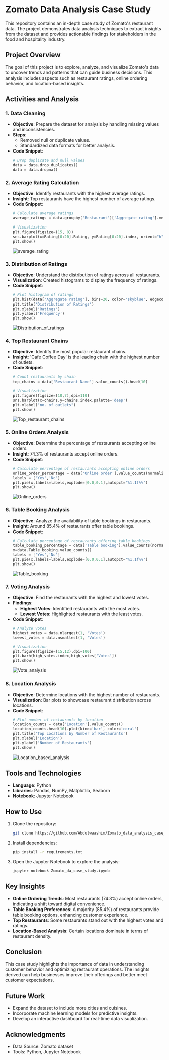 # Zomato Data Analysis Case Study

This repository contains an in-depth case study of Zomato's restaurant data. The project demonstrates data analysis techniques to extract insights from the dataset and provides actionable findings for stakeholders in the food and hospitality industry.

## Project Overview

The goal of this project is to explore, analyze, and visualize Zomato's data to uncover trends and patterns that can guide business decisions. This analysis includes aspects such as restaurant ratings, online ordering behavior, and location-based insights.

## Activities and Analysis

### 1. Data Cleaning

- **Objective**: Prepare the dataset for analysis by handling missing values and inconsistencies.
- **Steps**:
  - Removed null or duplicate values.
  - Standardized data formats for better analysis.
- **Code Snippet**:
  ```python
  # Drop duplicate and null values
  data = data.drop_duplicates()
  data = data.dropna()
  ```

### 2. Average Rating Calculation

- **Objective**: Identify restaurants with the highest average ratings.
- **Insight**: Top restaurants have the highest number of average ratings.
- **Code Snippet**:
  ```python
  # Calculate average ratings
  average_ratings = data.groupby('Restaurant')['Aggregate rating'].mean().sort_values(ascending=False)

  # Visualization
  plt.figure(figsize=(15, 8))
  sns.barplot(x=Rating[0:20].Rating, y=Rating[0:20].index, orient="h", color="red")
  plt.show()
  ```
  ![average_rating](https://github.com/Abdulwaashim/Zomato_data_analysis_case_study/blob/main/img/Avg_rating.png)

### 3. Distribution of Ratings

- **Objective**: Understand the distribution of ratings across all restaurants.
- **Visualization**: Created histograms to display the frequency of ratings.
- **Code Snippet**:
  ```python
  # Plot histogram of ratings
  plt.hist(data['Aggregate rating'], bins=20, color='skyblue', edgecolor='black')
  plt.title('Distribution of Ratings')
  plt.xlabel('Ratings')
  plt.ylabel('Frequency')
  plt.show()
  ```
  ![Distribution_of_ratings](https://github.com/Abdulwaashim/Zomato_data_analysis_case_study/blob/main/img/distribution_of_Ratings.png)

### 4. Top Restaurant Chains

- **Objective**: Identify the most popular restaurant chains.
- **Insight**: 'Cafe Coffee Day' is the leading chain with the highest number of outlets.
- **Code Snippet**:
  ```python
  # Count restaurants by chain
  top_chains = data['Restaurant Name'].value_counts().head(10)

  # Visualization
  plt.figure(figsize=(10,7),dpi=110)
  sns.barplot(x=chains,y=chains.index,palette='deep')
  plt.xlabel("no. of outlets")
  plt.show()
  ```
  ![Top_restaurant_chains](https://github.com/Abdulwaashim/Zomato_data_analysis_case_study/blob/main/img/Top_restaurant_chains.jpg)

### 5. Online Orders Analysis

- **Objective**: Determine the percentage of restaurants accepting online orders.
- **Insight**: 74.3% of restaurants accept online orders.
- **Code Snippet**:
  ```python
  # Calculate percentage of restaurants accepting online orders
  online_order_percentage = data['Online order'].value_counts(normalize=True) * 100
  labels = ['Yes','No']
  plt.pie(x,labels=labels,explode=[0.0,0.1],autopct='%1.1f%%')
  plt.show()
  ```
  ![Online_orders](https://github.com/Abdulwaashim/Zomato_data_analysis_case_study/blob/main/img/restaurant_accept_online_orders.png)

### 6. Table Booking Analysis

- **Objective**: Analyze the availability of table bookings in restaurants.
- **Insight**: Around 85.4% of restaurants offer table bookings.
- **Code Snippet**:
  ```python
  # Calculate percentage of restaurants offering table bookings
  table_booking_percentage = data['Table booking'].value_counts(normalize=True) * 100
  x=data.Table_booking.value_counts()
  labels = ['Yes','No']
  plt.pie(x,labels=labels,explode=[0.0,0.1],autopct='%1.1f%%')
  plt.show()
  ```
  ![Table_booking](https://github.com/Abdulwaashim/Zomato_data_analysis_case_study/blob/main/img/retaurant_have_table_booking.png)

### 7. Voting Analysis

- **Objective**: Find the restaurants with the highest and lowest votes.
- **Findings**:
  - **Highest Votes**: Identified restaurants with the most votes.
  - **Lowest Votes**: Highlighted restaurants with the least votes.
- **Code Snippet**:
  ```python
  # Analyze votes
  highest_votes = data.nlargest(1, 'Votes')
  lowest_votes = data.nsmallest(1, 'Votes')

  # Visualization
  plt.figure(figsize=(15,12),dpi=100)
  plt.barh(high_votes.index,high_votes['Votes'])
  plt.show()
  ```
  ![Vote_analysis](https://github.com/Abdulwaashim/Zomato_data_analysis_case_study/blob/main/img/based%20on%20votes.jpg)

### 8. Location Analysis

- **Objective**: Determine locations with the highest number of restaurants.
- **Visualization**: Bar plots to showcase restaurant distribution across locations.
- **Code Snippet**:
  ```python
  # Plot number of restaurants by location
  location_counts = data['Location'].value_counts()
  location_counts.head(10).plot(kind='bar', color='coral')
  plt.title('Top Locations by Number of Restaurants')
  plt.xlabel('Location')
  plt.ylabel('Number of Restaurants')
  plt.show()
  ```
  ![Location_based_analysis](https://github.com/Abdulwaashim/Zomato_data_analysis_case_study/blob/main/img/Location_analysis.png)

## Tools and Technologies

- **Language**: Python
- **Libraries**: Pandas, NumPy, Matplotlib, Seaborn
- **Notebook**: Jupyter Notebook


## How to Use

1. Clone the repository:
   ```bash
   git clone https://github.com/Abdulwaashim/Zomato_data_analysis_case_study.git
   ```
2. Install dependencies:
   ```bash
   pip install -r requirements.txt
   ```
3. Open the Jupyter Notebook to explore the analysis:
   ```bash
   jupyter notebook Zomato_da_case_study.ipynb
   ```

## Key Insights

- **Online Ordering Trends**: Most restaurants (74.3%) accept online orders, indicating a shift toward digital convenience.
- **Table Booking Preferences**: A majority (85.4%) of restaurants provide table booking options, enhancing customer experience.
- **Top Restaurants**: Some restaurants stand out with the highest votes and ratings.
- **Location-Based Analysis**: Certain locations dominate in terms of restaurant density.

## Conclusion

This case study highlights the importance of data in understanding customer behavior and optimizing restaurant operations. The insights derived can help businesses improve their offerings and better meet customer expectations.

## Future Work

- Expand the dataset to include more cities and cuisines.
- Incorporate machine learning models for predictive insights.
- Develop an interactive dashboard for real-time data visualization.

## Acknowledgments

- Data Source: Zomato dataset
- Tools: Python, Jupyter Notebook

